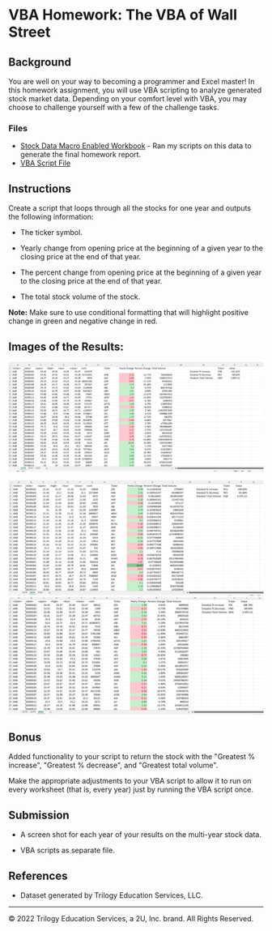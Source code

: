 # VBA Homework: The VBA of Wall Street

## Background

You are well on your way to becoming a programmer and Excel master! In this homework assignment, you will use VBA scripting to analyze generated stock market data. Depending on your comfort level with VBA, you may choose to challenge yourself with a few of the challenge tasks.


### Files


* [Stock Data Macro Enabled Workbook](https://drive.google.com/file/d/1SIAk7F_6vc3uH7A4k7-vjfRq7TpW_Nxd/view?usp=share_link) - Ran my scripts on this data to generate the final homework report.
* [VBA Script File](https://github.com/cmbutler83/VBA-challenge/blob/main/stockcode-%20VBA%20script%20file.bas)


## Instructions

Create a script that loops through all the stocks for one year and outputs the following information:

  * The ticker symbol.

  * Yearly change from opening price at the beginning of a given year to the closing price at the end of that year.

  * The percent change from opening price at the beginning of a given year to the closing price at the end of that year.

  * The total stock volume of the stock.

**Note:** Make sure to use conditional formatting that will highlight positive change in green and negative change in red.

## Images of the Results:

![2018 Sheet](https://github.com/cmbutler83/VBA-challenge/blob/main/Screenshot%20VBA%202018%20sheet.png)

![2019 Sheet](https://github.com/cmbutler83/VBA-challenge/blob/main/Screenshot%20VBA%202019%20sheet.png)
![2020 Sheet](https://github.com/cmbutler83/VBA-challenge/blob/main/Screenshot%20VBA%202020%20sheet.png)

## Bonus

Added functionality to your script to return the stock with the "Greatest % increase", "Greatest % decrease", and "Greatest total volume". 


Make the appropriate adjustments to your VBA script to allow it to run on every worksheet (that is, every year) just by running the VBA script once.


## Submission


  * A screen shot for each year of your results on the multi-year stock data.

  * VBA scripts as separate file.



## References

* Dataset generated by Trilogy Education Services, LLC.

- - -

© 2022 Trilogy Education Services, a 2U, Inc. brand. All Rights Reserved.


